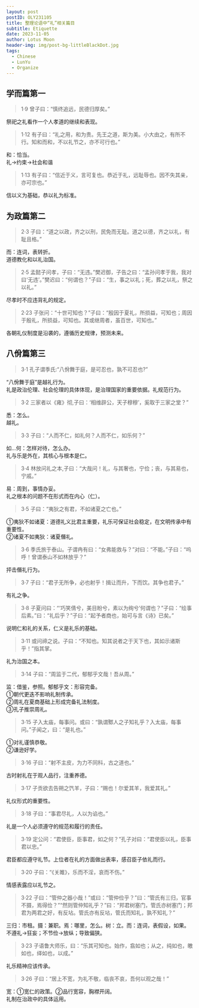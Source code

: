 ```yaml
---
layout: post
postID: OLY231105
title: 整理论语中“礼”相关篇目
subtitle: Etiquette
date: 2023-11-05
author: Lotus Moon
header-img: img/post-bg-littleBlackDot.jpg
tags:
  - Chinese
  - LunYu
  - Organize
---
```


## 学而篇第一
> 1·9 曾子曰：“慎终追远，民德归厚矣。”

祭祀之礼看作一个人孝道的继续和表现。

> 1·12 有子曰：“礼之用，和为贵。先王之道，斯为美。小大由之，有所不行。知和而和，不以礼节之，亦不可行也。”

和：恰当。  
礼->约束->社会和谐

> 1·13 有子曰：“信近于义，言可复也。恭近于礼，远耻辱也。因不失其亲，亦可宗也。”

信以义为基础，恭以礼为标准。

## 为政篇第二
> 2·3 子曰：“道之以政，齐之以刑，民免而无耻。道之以德，齐之以礼，有耻且格。”

而：连词，表转折。  
道德教化和以礼治国。

> 2·5 孟懿子问孝，子曰：“无违。”樊迟御，子告之曰：“孟孙问孝于我，我对曰‘无违’。”樊迟曰：“何谓也？”子曰：“生，事之以礼；死，葬之以礼，祭之以礼。”

尽孝时不应违背礼的规定。

> 2·23 子张问：“十世可知也？”子曰：“殷因于夏礼，所损益，可知也；周因于殷礼，所损益，可知也。其或继周者，虽百世，可知也。”

各朝礼仪制度是沿袭的，遵循历史规律，预测未来。

## 八佾篇第三
> 3·1 孔子谓季氏:“八佾舞于庭，是可忍也，孰不可忍也?”

“八佾舞于庭”是越礼行为。  
礼是政治伦理、社会伦理的具体体现，是治理国家的重要依据。礼规范行为。

> 3·2 三家者以《雍》彻,子曰：‘相维辟公，天子穆穆’，奚取于三家之堂？”

悉：怎么。  
越礼。

> 3·3 子曰：“人而不仁，如礼何？人而不仁，如乐何？”

如...何：怎样对待，怎么办。  
礼与乐是外在，其核心与根本是仁。

> 3·4 林放问礼之本,子曰：“大哉问！礼，与其奢也，宁俭；丧，与其易也，宁戚。”

易：周到，事情办妥。  
礼之根本的问题不在形式而在内心（仁）。

> 3·5 子曰：“夷狄之有君，不如诸夏之亡也。”

①夷狄不如诸夏：道德礼义比君主重要，礼乐可保证社会稳定，在文明传承中有重要性。  
②诸夏不如夷狄：诸夏僭礼。

> 3·6 季氏旅于泰山。子谓冉有曰：“女弗能救与？”对曰：“不能。”子曰：“呜呼！曾谓泰山不如林放乎？”

抨击僭礼行为。

> 3·7 子曰：“君子无所争，必也射乎！揖让而升，下而饮。其争也君子。”

有礼之争。

> 3·8 子夏问曰：“‘巧笑倩兮，美目盼兮，素以为绚兮’何谓也？”子曰：“绘事后素。”曰：“礼后乎？”子曰：“起予者商也，始可与言《诗》已矣。”

说明仁和礼的关系，仁义是礼乐的基础。

> 3·11 或问禘之说。子曰：“不知也。知其说者之于天下也，其如示诸斯乎！”指其掌。

礼为治国之本。

> 3·14 子曰：“周监于二代，郁郁乎文哉！吾从周。”

监：借鉴，参照。郁郁乎文：形容完备。  
①朝代更迭不影响礼制传承。  
②周礼在夏商基础上形成完备礼法制度。  
③孔子推崇周礼。

> 3·15 子入太庙，每事问。或曰：“孰谓鄹人之子知礼乎？入太庙，每事问。”子闻之，曰：“是礼也。”

①对礼谨慎恭敬。  
②谦逊好学。

> 3·16 子曰：“射不主皮，为力不同科，古之道也。”

古时射礼在于观人品行，注重养德。

> 3·17 子贡欲去告朔之饩羊，子曰：“赐也！尔爱其羊，我爱其礼。”

礼仪形式的重要性。

> 3·18 子曰：“事君尽礼，人以为谄也。”

礼是一个人必须遵守的规范和履行的责任。

> 3·19 定公问：“君使臣，臣事君，如之何？”孔子对曰：“君使臣以礼，臣事君以忠。”

君臣都应遵守礼节。上位者在礼的方面做出表率，感召臣子依礼而行。

> 3·20 子曰：“《关雎》，乐而不淫，哀而不伤。”

情感表露应以礼节之。

> 3·22 子曰：“管仲之器小哉！”或曰：“管仲俭乎？”曰：“管氏有三归，官事不摄，焉得俭？”“然则管仲知礼乎？”曰：“邦君树塞门，管氏亦树塞门；邦君为两君之好，有反坫。管氏亦有反坫，管氏而知礼，孰不知礼？”

三归：市租。摄：兼职。焉：哪里，怎么。树：立。而：连词，表假设，如果。  
不遵礼->狂妄；不节俭->放纵；导致偏狭。

> 3·23 子语鲁大师乐，曰：“乐其可知也。始作，翕如也；从之，纯如也，皦如也，绎如也，以成。”

礼乐精神应该传承。

> 3·26 子曰：“居上不宽，为礼不敬，临丧不哀，吾何以观之哉！”

宽：①宽仁的政策。②品行宽容，胸襟开阔。  
礼制在治政中的具体运用。